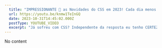```yaml
---
  title: "IMPRESSIONANTE 🤯 as Novidades do CSS em 2023! Cada dia menos triste"
  url: https://youtu.be/knmw1TeInGQ
  date: 2023-10-31T14:45:02.000Z
  postType: YOUTUBE_VIDEO
  excerpt: "Já sofreu com CSS? Independente da resposta eu tenho CERTEZA! que você vai ficar maravilhado com as novidades que eu to trazendo nesse vídeo, cada vez mais o css dando menos dor de cabeça e fazendo mais por VOCÊ! Dúvida? então solta o play e bora ver!"
---
```

  
  No content
  
